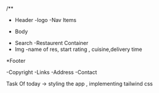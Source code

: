 /**
* Header 
-logo 
-Nav Items

* Body
- Search
-Restaurent Container
- Img
-name of res, start rating , cuisine,delivery time


*Footer

-Copyright
-Links
-Address
-Contact


Task Of today -> styling the app , implementing tailwind css  
